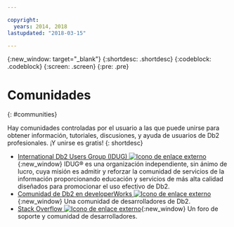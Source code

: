 ```yaml
---

copyright:
  years: 2014, 2018
lastupdated: "2018-03-15"

---
```


<!-- Attribute definitions --> 
{:new_window: target="_blank"}
{:shortdesc: .shortdesc}
{:codeblock: .codeblock}
{:screen: .screen}
{:pre: .pre}

# Comunidades
{: #communities}

Hay comunidades controladas por el usuario a las que puede unirse para obtener información, tutoriales, discusiones, y ayuda de usuarios de Db2 profesionales. ¡Y unirse es gratis!
{: shortdesc}

* [International Db2 Users Group (IDUG) ![Icono de enlace externo](../../icons/launch-glyph.svg "Icono de enlace externo")](https://www.idug.org/){:new_window} IDUG® es una organización independiente, sin ánimo de lucro, cuya misión es admitir y reforzar la comunidad de servicios de la información proporcionando educación y servicios de más alta calidad diseñados para promocionar el uso efectivo de Db2.
* [Comunidad de Db2 en developerWorks ![Icono de enlace externo](../../icons/launch-glyph.svg "Icono de enlace externo")](https://developer.ibm.com/data/db2/){:new_window} Una comunidad de desarrolladores de Db2.
* [Stack Overflow ![Icono de enlace externo](../../icons/launch-glyph.svg "Icono de enlace externo")](https://stackoverflow.com/users/login?ssrc=anon_ask&returnurl=https%3a%2f%2fstackoverflow.com%2fquestions%2fask%3ftags%3ddashdb){:new_window} Un foro de soporte y comunidad de desarrolladores.
